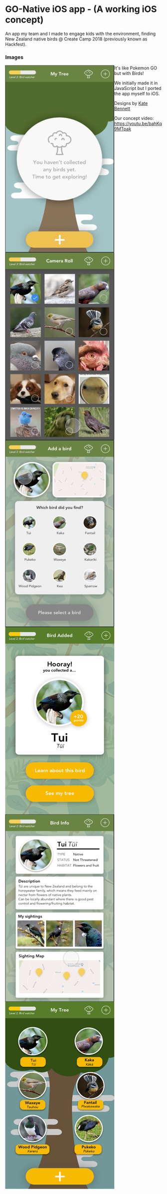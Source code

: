 # GO-Native iOS app - (A working iOS concept)

An app my team and I made to engage kids with the environment, finding New Zealand native birds @ Create Camp 2018 (previously known as Hackfest).

### Images
<a href="url"><img src="DesignConcepts/homeScreen.png" align="left" height="600" width="350" ></a>
<a href="url"><img src="DesignConcepts/cameraRoll.png" align="left" height="600" width="350" ></a>
<a href="url"><img src="DesignConcepts/imageSelect.png" align="left" height="600" width="350" ></a>
<a href="url"><img src="DesignConcepts/birdCollected.png" align="left" height="600" width="350" ></a>
<a href="url"><img src="DesignConcepts/birdInfo.png" align="left" height="600" width="350" ></a>
<a href="url"><img src="DesignConcepts/finalTree.png" align="left" height="600" width="350" ></a>

It's like Pokemon GO but with Birds!

We initially made it in JavaScript but I ported the app myself to iOS.

Designs by [Kate Bennett](https://katydesign.co/projects)

Our concept video: https://youtu.be/bahKq9MTpak
